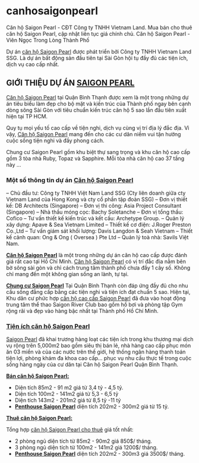 # canhosaigonpearl
Căn hộ Saigon Pearl - CĐT Công ty TNHH Vietnam Land. Mua bán cho thuê căn hộ Saigon Pearl, cập nhật liên tục giá chính chủ.
Căn hộ Saigon Pearl</a></strong> - Viên Ngọc Trong Lòng Thành Phố

Dự án <a href="http://canhosaigonpearls.com/ban-can-ho-saigon-pearl-cda142.html">căn hộ Saigon Pearl</a> được phát triển bởi Công ty TNHH Vietnam Land SSG. Là dự án bất động sản đầu tiên tại Sài Gòn hội tụ đầy đủ các tiện ích, dịch vụ cao cấp nhất.
<h2><strong>GIỚI THIỆU DỰ ÁN <a href="http://canhosaigonpearls.com/can-ho-saigon-pearl-sd26.html">SAIGON PEARL</a></strong></h2>
<a href="http://canhosaigonpearls.com/ban-can-ho-saigon-pearl-cda142.html">Căn hộ Saigon Pearl</a> tại Quận Bình Thạnh được xem là một trong những dự án tiêu biểu làm đẹp cho bộ mặt và kiến trúc của Thành phố ngay bên cạnh dòng sông Sài Gòn với tiêu chuẩn kiến trúc căn hộ 5 sao lần đầu tiên xuất hiện tại TP HCM.

Quy tụ mọi yếu tố cao cấp về tiện nghi, dịch vụ cùng vị trí địa lý đắc địa. Vì vậy, <a href="http://canhosaigonpearls.com/ban-can-ho-saigon-pearl-cda142.html">Căn hộ Saigon Pearl</a> mang đến cho các cư dân niềm vui tận hưởng cuộc sống tiện nghi và đầy phong cách.

Chung cư Saigon Pearl gồm khu biệt thự sang trọng và khu căn hộ cao cấp gồm 3 tòa nhà Ruby, Topaz và Sapphire. Mỗi tòa nhà căn hộ cao 37 tầng này …
<h3><strong>Một số thông tin dự án <a href="http://canhosaigonpearls.com/can-ho-saigon-pearl-sd26.html">Căn hộ Saigon Pearl</a></strong></h3>
– Chủ đầu tư: Công ty TNHH Việt Nam Land SSG (Cty liên doanh giữa cty Vietnam Land của Hong Kong và cty cổ phần tập đoàn SSG)
– Đơn vị thiết kế: DB Architects (Singapore)
– Đơn vị thi công: Asia Project Consultant (Singapore)
– Nhà thầu móng cọc: Bachy Soletanche
– Đơn vị tổng thầu: Cofico
– Tư vấn thiết kế kiến trúc và kết cấu: Archetype Group.
– Quản lý xây dựng: Apave &amp; Sea Vietnam Limited
– Thiết kế cơ điện: J.Roger Preston Co.,Ltd
– Tư vấn giám sát khối lượng: Davis Langdon &amp; Seah Vietnam
– Thiết kế cảnh quan: Ong &amp; Ong ( Oversea ) Pte Ltd
– Quản lý toà nhà: Savils Việt Nam.

<strong><a href="http://canhosaigonpearls.com/vi-tri-can-ho-saigon-pearl-sd21.html">Căn hộ Saigon Pearl</a></strong> là một trong những dự án căn hộ cao cấp được đánh giá rất cao tại Hồ Chí Minh. <a href="http://canhosaigonpearls.com/mat-bang-can-ho-saigon-pearl-sd24.html">Căn hộ Saigon Pearl</a> có vị trí đắc địa nằm bên bờ sông sài gòn và chỉ cách trung tâm thành phố chưa đầy 1 cây số. Không chỉ mang đến một không gian sống an lành, tự tại.

<strong><a href="http://canhosaigonpearls.com/">Chung cư Saigon Pearl</a></strong> Tại Quận Bình Thạnh còn đáp ứng đầy đủ cho nhu cầu sống đẳng cấp bằng các tiện nghi và tiện ích đạt chuẩn 5 sao.
Hiện tại, Khu dân cư phức hợp <a href="http://canhosaigonpearls.com/can-ho-saigon-pearl-sd26.html">căn hộ cao cấp Saigon Pearl</a> đã đưa vào hoạt động trung tâm thể thao Saigon River Club bao gồm hồ bơi và phòng tập Gym rộng rãi và đẹp vào hàng bậc nhất tại Thành phố Hồ Chí Minh.
<h3><a href="http://canhosaigonpearls.com/tien-ich-saigon-pearl-sd22.html">Tiện ích căn hộ Saigon Pearl</a></h3>
<a href="http://canhosaigonpearls.com/mat-bang-can-ho-saigon-pearl-sd24.html">Saigon Pearl</a> đã khai trương hàng loạt các tiện ích trong khu thương mại dịch vụ rộng trên 5,000m2 bao gồm siêu thị bán lẻ, nhà hàng cao cấp phục món ăn 03 miền và của các nước trên thế giới, hệ thống ngân hàng thanh toán tiện lợi, phòng khám đa khoa cao cấp… phục vụ nhu cầu thực tế trong cuộc sống hàng ngày của cư dân tại Căn hộ Saigon Pearl Quận Bình Thạnh.

<a href="http://canhosaigonpearls.com/ban-can-ho-saigon-pearl-cda142.html"><strong>Bán căn hộ Saigon Pearl:</strong></a>
<ul>
 	<li>Diện tích 85m2 - 91 m2 giá từ 3,4 tỷ - 4,5 tỷ.</li>
 	<li>Diện tích 100m2 - 141m2 giá từ 5,3 - 6,5 tỷ</li>
 	<li>Diện tích 143m2 - 201m2 giá từ 8,5 tỷ -11 tỷ</li>
 	<li><strong><a href="http://canhosaigonpearls.com/du-an/ban-penthouse-saigon-pearl">Penthouse Saigon Pearl</a></strong> diện tích 202m2 - 300m2 giá từ 15 tỷ.</li>
</ul>
<a href="http://canhosaigonpearls.com/cho-thue-can-ho-saigon-pearl-cda137.html"><strong>Thuê căn hộ Saigon Pearl:</strong></a>

Tổng hợp <a href="http://canhosaigonpearls.com/cho-thue-can-ho-saigon-pearl-cda137.html">căn hộ Saigon Pearl cho thuê</a> giá tốt nhất:
- 2 phòng ngủ diện tích từ 85m2 - 90m2 giá 850$/ tháng.
- 3 phòng ngủ diện tích từ 100m2 - 141m2 giá 1200$/ tháng.
- <a href="http://canhosaigonpearls.com/du-an/cho-thue-penthouse-saigon-pearl"><strong>Penthouse Saigon Pearl</strong></a> diện tích 202m2 - 300m3 giá 3500$/ tháng.

